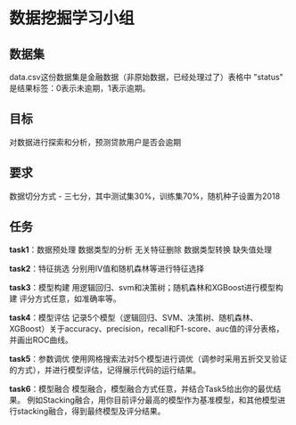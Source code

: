 # 数据挖掘学习小组
## 数据集
data.csv这份数据集是金融数据（非原始数据，已经处理过了）表格中 "status" 是结果标签：0表示未逾期，1表示逾期。

## 目标
对数据进行探索和分析，预测贷款用户是否会逾期

## 要求
数据切分方式 - 三七分，其中测试集30%，训练集70%，随机种子设置为2018

## 任务
**task1**：数据预处理 数据类型的分析 无关特征删除 数据类型转换 缺失值处理 

**task2**：特征挑选 分别用IV值和随机森林等进行特征选择  

**task3**：模型构建 用逻辑回归、svm和决策树；随机森林和XGBoost进行模型构建 评分方式任意，如准确率等。 

**task4**：模型评估 记录5个模型（逻辑回归、SVM、决策树、随机森林、XGBoost）关于accuracy、precision，recall和F1-score、auc值的评分表格，并画出ROC曲线。 

**task5**：参数调优 使用网格搜索法对5个模型进行调优（调参时采用五折交叉验证的方式），并进行模型评估，记得展示代码的运行结果。 

**task6**：模型融合 模型融合，模型融合方式任意，并结合Task5给出你的最优结果。 例如Stacking融合，用你目前评分最高的模型作为基准模型，和其他模型进行stacking融合，得到最终模型及评分结果。
